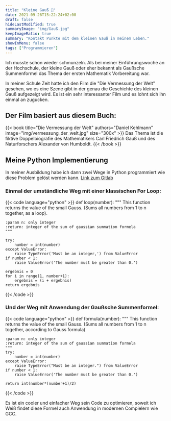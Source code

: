 ```yaml
---
title: "Kleine Gauß 💯"
date: 2021-09-26T15:22:24+02:00
draft: false
hideLastModified: true
summaryImage: "img/Gauß.jpg"
keepImageRatio: true
summary: "Kontakt Punkte mit dem kleinen Gauß in meinem Leben."
showInMenu: false
tags: ["Programmieren"]
---
```


Ich musste schon wieder schmunzeln. Als bei meiner Einführungswoche an der Hochschule, der kleine Gauß oder eher bekannt als Gaußsche Summenformel das Thema der ersten 
Mathematik Vorbereitung war.

In meiner Schule Zeit hatte ich den Film die "Die Vermessung der Welt" gesehen, wo es eine Szene gibt in der genau die Geschichte des kleinen Gauß aufgezeigt wird.
Es ist ein sehr interessanter Film und es lohnt sich ihn einmal an zugucken.

## Der Film basiert aus diesem Buch:
{{< book title="Die Vermessung der Welt" authors="Daniel Kehlmann" image="img/vermessung_der_welt.jpg" size="300x" >}}
Das Thema ist die fiktive Doppelbiografie des Mathematikers Carl Friedrich Gauß und des Naturforschers Alexander von Humboldt.
{{< /book >}}

## Meine Python Implementierung
In meiner Ausbildung habe ich dann zwei Wege in Python programmiert wie diese Problem gelöst werden kann. [Link zum Gitlab](https://git.aei.mpg.de/sfeustel/ci-cd-python-unittest)

### Einmal der umständliche Weg mit einer klassischen For Loop:
{{< code language="python" >}}
def loop(number):
    """
    This function returns the value of the small Gauss.
    (Sums all numbers from 1 to n together, as a loop).

    :param n: only integer
    :return: integer of the sum of gaussian summation formela
    """

    try:
        number = int(number)
    except ValueError:
        raise TypeError('Must be an integer,') from ValueError
    if number < 1:
        raise ValueError('The number must be greater than 0.')

    ergebnis = 0
    for i in range(1, number+1):
        ergebnis = (i + ergebnis)
    return ergebnis
{{< /code >}}

### Und der Weg mit Anwendung der Gaußsche Summenformel:
{{< code language="python" >}}
def formula(number):
    """
    This function returns the value of the small Gauss.
    (Sums all numbers from 1 to n together, according to Gauss formula)

    :param n: only integer
    :return: integer of the sum of gaussian summation formela
    """
    try:
        number = int(number)
    except ValueError:
        raise TypeError("Must be an integer.") from ValueError
    if number < 1:
        raise ValueError('The number must be greater than 0.')

    return int(number*(number+1)/2)
{{< /code >}}

Es ist ein cooler und einfacher Weg sein Code zu optimieren, soweit ich Weiß findet diese Formel auch Anwendung in modernen Compielern wie GCC.
